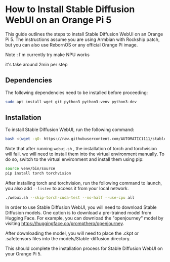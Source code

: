 # How to Install Stable Diffusion WebUI on an Orange Pi 5

This guide outlines the steps to install Stable Diffusion WebUI on an Orange Pi 5. The instructions assume you are using Armbian with Rockship patch, but you can also use RebornOS or any official Orange Pi image.

Note : I'm currently try make NPU works

it's take around 2min per step

## Dependencies

The following dependencies need to be installed before proceeding:
```bash
sudo apt install wget git python3 python3-venv python3-dev
```
## Installation

To install Stable Diffusion WebUI, run the following command:
```bash
bash <(wget -qO- https://raw.githubusercontent.com/AUTOMATIC1111/stable-diffusion-webui/master/webui.sh)
```
Note that after running `webui.sh` , the installation of torch and torchvision will fail. we will need to install them into the virtual environment manually. To do so, switch to the virtual environment and install them using pip:
```bash
source venv/bin/source
pip install torch torchvision
```
After installing torch and torchvision, run the following command to launch, you also add `--listen` to access it from your local network.
```bash
./webui.sh --skip-torch-cuda-test --no-half --use-cpu all
```
In order to use Stable Diffusion WebUI, you will need to download Stable Diffusion models. One option is to download a pre-trained model from Hugging Face. For example, you can download the "openjourney" model by visiting https://huggingface.co/prompthero/openjourney.

After downloading the model, you will need to place the .ckpt or .safetensors files into the models/Stable-diffusion directory.

This should complete the installation process for Stable Diffusion WebUI on your Orange Pi 5.
